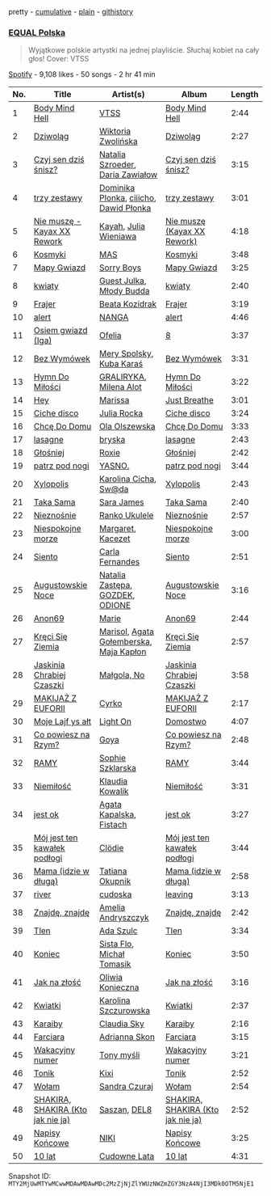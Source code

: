 pretty - [cumulative](/playlists/cumulative/37i9dQZF1DWWsiJMaq2jt5.md) - [plain](/playlists/plain/37i9dQZF1DWWsiJMaq2jt5) - [githistory](https://github.githistory.xyz/mackorone/spotify-playlist-archive/blob/main/playlists/plain/37i9dQZF1DWWsiJMaq2jt5)

### [EQUAL Polska](https://open.spotify.com/playlist/37i9dQZF1DWWsiJMaq2jt5)

> Wyjątkowe polskie artystki na jednej playliście\. Słuchaj kobiet na cały głos! Cover: VTSS

[Spotify](https://open.spotify.com/user/spotify) - 9,108 likes - 50 songs - 2 hr 41 min

| No. | Title | Artist(s) | Album | Length |
|---|---|---|---|---|
| 1 | [Body Mind Hell](https://open.spotify.com/track/30JmGKxf1oItI6lOLNNSeq) | [VTSS](https://open.spotify.com/artist/0zo109NM3S7CqHpvlXwqEN) | [Body Mind Hell](https://open.spotify.com/album/18IjZBVEOQrzENrx7012bd) | 2:44 |
| 2 | [Dziwoląg](https://open.spotify.com/track/32UXpfgM7meOgdsr0VVk61) | [Wiktoria Zwolińska](https://open.spotify.com/artist/1Dyn3KxMNqGRpIEeXekqhf) | [Dziwoląg](https://open.spotify.com/album/3BY9C6MyCIOSEUTqV4jMsv) | 2:27 |
| 3 | [Czyj sen dziś śnisz?](https://open.spotify.com/track/6CiaVTNoukwz6ahS0waf5C) | [Natalia Szroeder](https://open.spotify.com/artist/2DhJauCHKgwVilZO9A8og3), [Daria Zawiałow](https://open.spotify.com/artist/0tdKRrbItnLj40yUFi23jx) | [Czyj sen dziś śnisz?](https://open.spotify.com/album/2QWQlkOqdmUPJntJOF1Hsm) | 3:15 |
| 4 | [trzy zestawy](https://open.spotify.com/track/7vBpSqqX338PXOZqYI46XB) | [Dominika Plonka](https://open.spotify.com/artist/7CyMpvAC2CTnxaZVFh9aO8), [ciiicho](https://open.spotify.com/artist/0rQ5OCXcg33fZtgN6hv76Z), [Dawid Płonka](https://open.spotify.com/artist/6P8H6nSX040u58IuahsdvF) | [trzy zestawy](https://open.spotify.com/album/67FHY3kdtyOUEaAlnLK8EA) | 3:01 |
| 5 | [Nie muszę \- Kayax XX Rework](https://open.spotify.com/track/59gZskzy4pHLmz32pl24Sm) | [Kayah](https://open.spotify.com/artist/2v295z585SM68pluEKXKSM), [Julia Wieniawa](https://open.spotify.com/artist/1HX9uYVwH6HHGyE8xSgtUD) | [Nie muszę \(Kayax XX Rework\)](https://open.spotify.com/album/1MbeuBSvQRhQnMU0bnWifN) | 4:18 |
| 6 | [Kosmyki](https://open.spotify.com/track/3oFw7bjO6HxjVjnYZQIkVi) | [MAS](https://open.spotify.com/artist/7nMyiwlK2JwXR9FXBrOiuH) | [Kosmyki](https://open.spotify.com/album/2VCRTKaajsrRGjB5ErSEqb) | 3:48 |
| 7 | [Mapy Gwiazd](https://open.spotify.com/track/4ckaTfsoRuNmfLyyVOpT0z) | [Sorry Boys](https://open.spotify.com/artist/0WX7MXOUx7elCFdxdgvdBU) | [Mapy Gwiazd](https://open.spotify.com/album/68QXk6CEeckNeTyqZDE9T3) | 3:25 |
| 8 | [kwiaty](https://open.spotify.com/track/4pE8QK8HXPvyr9sYgVzjHP) | [Guest Julka](https://open.spotify.com/artist/7nmNPZucUmo9x6Mh5llOoZ), [Młody Budda](https://open.spotify.com/artist/1ceZGV3Fa3QfceeyiSQA4c) | [kwiaty](https://open.spotify.com/album/3JPdU8QiSl4re4xhqbTwnV) | 2:40 |
| 9 | [Frajer](https://open.spotify.com/track/76kD7vvZ9V1Y5CAizpFO4H) | [Beata Kozidrak](https://open.spotify.com/artist/0GF5CJ7nKXsMTiWHK4ZQJN) | [Frajer](https://open.spotify.com/album/3pli2dEKhakQAjUERrkfIi) | 3:19 |
| 10 | [alert](https://open.spotify.com/track/669ZVOoFg0OjYY8QFQUPVo) | [NANGA](https://open.spotify.com/artist/3wBGonHcTaPDylffjRWwGR) | [alert](https://open.spotify.com/album/0TKWnSPFvQA3guYmdFH9Wa) | 4:46 |
| 11 | [Osiem gwiazd \(Iga\)](https://open.spotify.com/track/2Oyj2iKvMyYindmnohcjq8) | [Ofelia](https://open.spotify.com/artist/0FbccBQBb69lfv4arbt6kX) | [8](https://open.spotify.com/album/0h2V1atRXlogG8xKMgPRKr) | 3:37 |
| 12 | [Bez Wymówek](https://open.spotify.com/track/6ApyzWzs3cwoi2R73AYXeT) | [Mery Spolsky](https://open.spotify.com/artist/4U3Mh4fpzJb7XD1CR1ZbDx), [Kuba Karaś](https://open.spotify.com/artist/39ycziDyXzRblGDq5L243I) | [Bez Wymówek](https://open.spotify.com/album/45K75uhE88oQn5rpO1AeuQ) | 3:31 |
| 13 | [Hymn Do Miłości](https://open.spotify.com/track/5njXm1sDqykD0rXYThei4t) | [GRALIRYKA](https://open.spotify.com/artist/2n4AGfHkzwXOLZhY5rxXLd), [Milena Alot](https://open.spotify.com/artist/32BCNofJ3hwr9PGkycC8VK) | [Hymn Do Miłości](https://open.spotify.com/album/5V7ULwj3RA9kX8ZQEZ7S9H) | 3:22 |
| 14 | [Hey](https://open.spotify.com/track/566Bj9QEqM6BNniao5yxBY) | [Marissa](https://open.spotify.com/artist/7lRC2ICJeiCyz2wSU6BVkH) | [Just Breathe](https://open.spotify.com/album/3cGOpNJyVX3PqfsITZ6oop) | 3:01 |
| 15 | [Ciche disco](https://open.spotify.com/track/07vsyFjAX1hQ10QMb2uL2X) | [Julia Rocka](https://open.spotify.com/artist/3KK1cO0sCWl01U14rS7wwN) | [Ciche disco](https://open.spotify.com/album/4VdqVX60n0ADhEluC8bYtM) | 3:24 |
| 16 | [Chcę Do Domu](https://open.spotify.com/track/4NIJNtJb4c9sysmrc7ZdO1) | [Ola Olszewska](https://open.spotify.com/artist/1YyVozTrSIYYqKGNFzBa4b) | [Chcę Do Domu](https://open.spotify.com/album/62BcU4H8GHZxJSgblicD2H) | 3:33 |
| 17 | [lasagne](https://open.spotify.com/track/4m8FboPgdXTNQXqRyM1SFG) | [bryska](https://open.spotify.com/artist/5I8Y0U8doFLVCsSY88v4Vh) | [lasagne](https://open.spotify.com/album/7lv4amDxtRi58RC6YzhAPa) | 2:43 |
| 18 | [Głośniej](https://open.spotify.com/track/71ubzukZPcaZ8An8lNYx9h) | [Roxie](https://open.spotify.com/artist/6Lf4vAUaFUR2jAsybC7cGV) | [Głośniej](https://open.spotify.com/album/5DPDWQBHfVeYfYNtFZr4Ij) | 2:42 |
| 19 | [patrz pod nogi](https://open.spotify.com/track/5jn46we4JKO1hAZMS2DP4U) | [YASNO.](https://open.spotify.com/artist/5JeULU8rnukUiPQFAA8Q24) | [patrz pod nogi](https://open.spotify.com/album/6ePK5rc2ZeLTjA1VwCo84z) | 3:44 |
| 20 | [Xylopolis](https://open.spotify.com/track/1KWCNkgC94jiA3kQjOisVZ) | [Karolina Cicha](https://open.spotify.com/artist/4I6TkWdp9SZi4Qt14cuk3w), [Sw@da](https://open.spotify.com/artist/5gRF8qKtqjvQJZ38pCsJfj) | [Xylopolis](https://open.spotify.com/album/10k5uc5xM5xMuugQhmzWVr) | 2:43 |
| 21 | [Taka Sama](https://open.spotify.com/track/7kLxT8vvX8XMtbIOKfs74H) | [Sara James](https://open.spotify.com/artist/6flsK6BZEkCqoz4t3M4oeV) | [Taka Sama](https://open.spotify.com/album/1AvO8FuqJ7qOahOHFc7BgZ) | 2:40 |
| 22 | [Nieznośnie](https://open.spotify.com/track/5mlg5zbeQnt00Ud7pkUqF0) | [Ranko Ukulele](https://open.spotify.com/artist/0tfJBHQtndZAeilrnJfJSC) | [Nieznośnie](https://open.spotify.com/album/3Pq3oQgoi2ucV2gG5YyJEG) | 2:57 |
| 23 | [Niespokojne morze](https://open.spotify.com/track/0W9IkIeEVWUYOZLzzGcXxy) | [Margaret](https://open.spotify.com/artist/6aGmKxXoKrSdovRUn8MBhZ), [Kacezet](https://open.spotify.com/artist/0UtonDPYQQEx6BFqVQfw4u) | [Niespokojne morze](https://open.spotify.com/album/1SRBrDj00eh2CQEl5JltOR) | 3:00 |
| 24 | [Siento](https://open.spotify.com/track/4oERIGB2vrJM3yF2YLA6zJ) | [Carla Fernandes](https://open.spotify.com/artist/2PowY1osU1K9Qa8d1fn0PF) | [Siento](https://open.spotify.com/album/0y7y7L5heV75GCzKCIdU5e) | 2:51 |
| 25 | [Augustowskie Noce](https://open.spotify.com/track/2ZW5fNdER3ln4iRuhmvOcL) | [Natalia Zastępa](https://open.spotify.com/artist/7bXYYWnAtHMVj0lSOHryno), [GOZDEK](https://open.spotify.com/artist/7jXhl7RYCxaMtBhOyiT0eN), [ODIONE](https://open.spotify.com/artist/1e46LgMNZmAKI9OfYcgEsH) | [Augustowskie Noce](https://open.spotify.com/album/1iCfg8qiQ0dAp7tW2YgHNe) | 3:16 |
| 26 | [Anon69](https://open.spotify.com/track/4GpepFclig4iepP4O6W2aY) | [Marie](https://open.spotify.com/artist/5o7Atiia4I0WLFuN2qAu6M) | [Anon69](https://open.spotify.com/album/0KLmaK5dUTu6X776LXjXNE) | 2:44 |
| 27 | [Kręci Się Ziemia](https://open.spotify.com/track/2lGphEfQ1hmzxPXqv2rBoP) | [Marisol](https://open.spotify.com/artist/5oBe3ZLAxyhcl6w05EnZfF), [Agata Gołemberska](https://open.spotify.com/artist/0THfPyD0S6A8fSNqg8ccwk), [Maja Kapłon](https://open.spotify.com/artist/2ioK3dP2Be01yiKYJHHBcd) | [Kręci Się Ziemia](https://open.spotify.com/album/0rUQYRTZrryAewsLBG2rvn) | 2:57 |
| 28 | [Jaskinia Chrabiej Czaszki](https://open.spotify.com/track/68bFLrKvTyFjrDIBqy1IID) | [Małgola, No](https://open.spotify.com/artist/0uzUmwzNGtiw8vzlUpWuRD) | [Jaskinia Chrabiej Czaszki](https://open.spotify.com/album/4oW213FU1FYrIj7c5cjYMJ) | 3:58 |
| 29 | [MAKIJAŻ Z EUFORII](https://open.spotify.com/track/4QEhG3hb4qTrVNA08NaYj4) | [Cyrko](https://open.spotify.com/artist/5CbbOjtGnLPHyQj6ml7WLL) | [MAKIJAŻ Z EUFORII](https://open.spotify.com/album/5rYed8fdEDlMxqgPRjMLhm) | 2:17 |
| 30 | [Moje Lajf ys ałt](https://open.spotify.com/track/5vFHcFKeiTknOETSZuZMob) | [Light On](https://open.spotify.com/artist/28YMxwKjLqEBL5VJhEDX3y) | [Domostwo](https://open.spotify.com/album/7sjye90YShKVQsXX2C2oua) | 4:07 |
| 31 | [Co powiesz na Rzym?](https://open.spotify.com/track/5tXztDP7q76LtYpkDFMqlG) | [Goya](https://open.spotify.com/artist/3ppWDN3lGw7UOGY7z2EQLB) | [Co powiesz na Rzym?](https://open.spotify.com/album/4Fwn3UZ6dQGF2LL1ZFRRu8) | 2:48 |
| 32 | [RAMY](https://open.spotify.com/track/3SVUmN795WOW0JnOcAhAvE) | [Sophie Szklarska](https://open.spotify.com/artist/09GfElZ8wfFoJyaHNbSaan) | [RAMY](https://open.spotify.com/album/58yLVeoG0iY6UpCCgJaG7b) | 3:44 |
| 33 | [Niemiłość](https://open.spotify.com/track/1qjisCpbdlu8HPH6XBW4Uw) | [Klaudia Kowalik](https://open.spotify.com/artist/48xj6VTZJbWGgs2Pt1Slkj) | [Niemiłość](https://open.spotify.com/album/70m7YHTyLQVg2m9Mqky9Q5) | 3:31 |
| 34 | [jest ok](https://open.spotify.com/track/7Mz1BrKXfJkf7DmztN3GNO) | [Agata Kapalska](https://open.spotify.com/artist/2UlooEXcaN4rgvjdlEMoBp), [Fistach](https://open.spotify.com/artist/0OonhRnVFKTmgsBFS1O1Jj) | [jest ok](https://open.spotify.com/album/71v37gqGtp5a2Q1Flzw20V) | 3:27 |
| 35 | [Mój jest ten kawałek podłogi](https://open.spotify.com/track/4ZaqHSYo2CryCEswCyLENh) | [Clödie](https://open.spotify.com/artist/7rp5EvHp460huD1jkfRM15) | [Mój jest ten kawałek podłogi](https://open.spotify.com/album/0PIWpTBH2P9Ta0s2KTn8CX) | 3:44 |
| 36 | [Mama \(idzie w długą\)](https://open.spotify.com/track/3oM0UbyyiruCVa3dhTN9YR) | [Tatiana Okupnik](https://open.spotify.com/artist/2HLC4GQ4Q1lqXb3Aa5SQPK) | [Mama \(idzie w długą\)](https://open.spotify.com/album/1OghPG2CVNMqb9u5sdPxbO) | 2:58 |
| 37 | [river](https://open.spotify.com/track/2ud9NMesiLtYwTKZAENl43) | [cudoska](https://open.spotify.com/artist/0QNMhKZVc7yO9HjBkiE2oK) | [leaving](https://open.spotify.com/album/2CzpNn4OGUXfGm3cpwekgC) | 3:13 |
| 38 | [Znajdę, znajdę](https://open.spotify.com/track/1HOXXSF6qSIeNk5Fbh5hLe) | [Amelia Andryszczyk](https://open.spotify.com/artist/58wKaNZ5iuXaeelRtHzEsk) | [Znajdę, znajdę](https://open.spotify.com/album/0W4hHhxUrUVqgDnW3KV7z5) | 2:42 |
| 39 | [Tlen](https://open.spotify.com/track/6dYnOZKeTi6DEpt9p4F6so) | [Ada Szulc](https://open.spotify.com/artist/6WhXGeSc1vAUNor5k6Vyvs) | [Tlen](https://open.spotify.com/album/4MVLZd8CBwtrFjVnOErx0C) | 3:34 |
| 40 | [Koniec](https://open.spotify.com/track/4FnCUewkUc1siPPSub0hnS) | [Sista Flo](https://open.spotify.com/artist/28NlzSpgeE46XXwdNrqfgj), [Michał Tomasik](https://open.spotify.com/artist/1DgbQGzOruHe1VhNgCXM4D) | [Koniec](https://open.spotify.com/album/13p1OPyzNWbD4Wc1KNiT9Y) | 3:50 |
| 41 | [Jak na złość](https://open.spotify.com/track/4ZkTRYEx8gdG9DOIbmBPb3) | [Oliwia Konieczna](https://open.spotify.com/artist/050r7N1PecwaxFZo8hvpjT) | [Jak na złość](https://open.spotify.com/album/4kFDWUzYArro7qhrdrEuJ5) | 3:16 |
| 42 | [Kwiatki](https://open.spotify.com/track/3gxxUYn0OKXRenMBhUJWnS) | [Karolina Szczurowska](https://open.spotify.com/artist/41qY1E3sKgPtbuz1OyAPgA) | [Kwiatki](https://open.spotify.com/album/3TM0CYNAzrNfauV1rQcpF4) | 2:37 |
| 43 | [Karaiby](https://open.spotify.com/track/7jxhwjtMXS1vZdNJsafurI) | [Claudia Sky](https://open.spotify.com/artist/75qUKj9DQUYkHecIgs8mFW) | [Karaiby](https://open.spotify.com/album/3AMfONW0ig0dr592OSrmJ5) | 2:16 |
| 44 | [Farciara](https://open.spotify.com/track/3axhh1VaqkAcgZGKc41VJC) | [Adrianna Skon](https://open.spotify.com/artist/2m5ZcwCgTHN7Ciyd7m4uDh) | [Farciara](https://open.spotify.com/album/2JYDxeVYXBRhISmeRHJYjG) | 3:15 |
| 45 | [Wakacyjny numer](https://open.spotify.com/track/0hhJMBMvXZRxEqXRY3wUQy) | [Tony myśli](https://open.spotify.com/artist/4PWvmllni6mTOnWJw0jMn8) | [Wakacyjny numer](https://open.spotify.com/album/5nWl9VP9Q4PnZZFHXkaZOR) | 3:21 |
| 46 | [Tonik](https://open.spotify.com/track/0wr20RKdd0fbmQR0dJwYfp) | [Kixi](https://open.spotify.com/artist/6mAicfExIN7O30EmhYnA1V) | [Tonik](https://open.spotify.com/album/1LbuPm7Jxk2peZl7EzWU2z) | 2:52 |
| 47 | [Wołam](https://open.spotify.com/track/5DMPvoZMwznV586iuq7yoI) | [Sandra Czuraj](https://open.spotify.com/artist/3qQDvGPGR4wGp6EcTVD3uV) | [Wołam](https://open.spotify.com/album/4bB9D9cYeMPXazoxAylZrc) | 2:54 |
| 48 | [SHAKIRA, SHAKIRA \(Kto jak nie ja\)](https://open.spotify.com/track/3h8pJFvxEtgurvFUfcBeTF) | [Saszan](https://open.spotify.com/artist/4AAUtbgySy6IcOCIVl6g5r), [DEL8](https://open.spotify.com/artist/44ZLBpCH4wK5V2rpRWPrKc) | [SHAKIRA, SHAKIRA \(Kto jak nie ja\)](https://open.spotify.com/album/6oh2Ka9kqrGZjVJrqi03us) | 2:52 |
| 49 | [Napisy Końcowe](https://open.spotify.com/track/2kmZ73lSzvXwH3gXaKGQ7k) | [NIKI](https://open.spotify.com/artist/0EbXnNYpjhTmDdvlgAa175) | [Napisy Końcowe](https://open.spotify.com/album/4gRKCn60N3UH2TuSJfpGLU) | 3:25 |
| 50 | [10 lat](https://open.spotify.com/track/6JVyEerxI7ossjhRFl5ek7) | [Cudowne Lata](https://open.spotify.com/artist/0e3JhHef9mrLSetLvdbJxf) | [10 lat](https://open.spotify.com/album/68e0w4nbuuaAEJl3RFjtPr) | 4:31 |

Snapshot ID: `MTY2MjUwMTYwMCwwMDAwMDAwMDc2MzZjNjZlYWUzNWZmZGY3NzA4NjI3MDk0OTM5NjE1`
